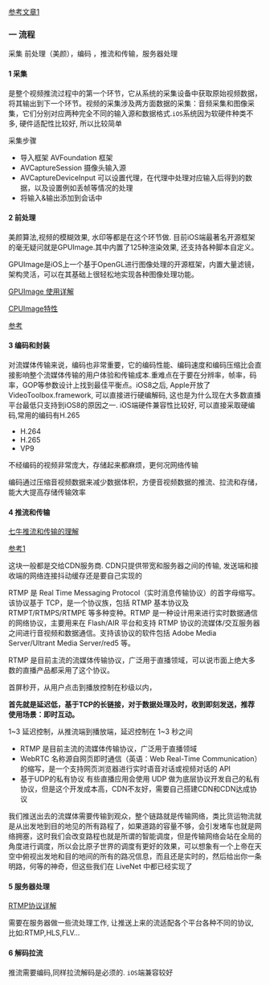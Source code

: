 

[参考文章1](https://www.jianshu.com/p/ddb948d8c247?utm_content=note&utm_medium=seo_notes)

### 一 流程

采集 前处理（美颜），编码 ，推流和传输，服务器处理



#### 1 采集

是整个视频推流过程中的第一个环节，它从系统的采集设备中获取原始视频数据，将其输出到下一个环节。视频的采集涉及两方面数据的采集：音频采集和图像采集，它们分别对应两种完全不同的输入源和数据格式.`iOS`系统因为软硬件种类不多, 硬件适配性比较好, 所以比较简单

采集步骤

- 导入框架 AVFoundation 框架
- AVCaptureSession 摄像头输入源
- AVCaptureDeviceInput 可以设置代理，在代理中处理对应输入后得到的数据，以及设置例如丢帧等情况的处理
- 将输入&输出添加到会话中



#### 2 前处理

美颜算法,视频的模糊效果, 水印等都是在这个环节做. 目前iOS端最著名开源框架的毫无疑问就是GPUImage.其中内置了125种渲染效果, 还支持各种脚本自定义。



GPUImage是iOS上一个基于OpenGL进行图像处理的开源框架，内置大量滤镜，架构灵活，可以在其基础上很轻松地实现各种图像处理功能。



[GPUImage  使用详解](https://www.jianshu.com/c/1f71fb708595)

[CPUImage特性](https://www.cnblogs.com/Lanht/p/11988025.html)

[参考](http://www.360doc.com/content/18/0404/13/20918780_742797279.shtml)

#### 3 编码和封装

对流媒体传输来说，编码也非常重要，它的编码性能、编码速度和编码压缩比会直接影响整个流媒体传输的用户体验和传输成本.重难点在于要在分辨率，帧率，码率，GOP等参数设计上找到最佳平衡点。iOS8之后, Apple开放了VideoToolbox.framework, 可以直接进行硬编解码, 这也是为什么现在大多数直播平台最低只支持到iOS8的原因之一. iOS端硬件兼容性比较好, 可以直接采取硬编码,常用的编码有H.265



* H.264
* H.265 
* VP9





不经编码的视频非常庞大，存储起来都麻烦，更何况网络传输

 编码通过压缩音视频数据来减少数据体积，方便音视频数据的推流、拉流和存储，能大大提高存储传输效率

 

#### 

#### 4 推流和传输



[七牛推流和传输的理解](https://www.jianshu.com/p/a0c3d3f4e430)

[参考1](https://www.jianshu.com/p/e516a5b31480?utm_campaign=maleskine...&utm_content=note&utm_medium=seo_notes&utm_source=recommendation)

这块一般都是交给CDN服务商. CDN只提供带宽和服务器之间的传输, 发送端和接收端的网络连接抖动缓存还是要自己实现的

RTMP 是 Real Time Messaging Protocol（实时消息传输协议）的首字母缩写。该协议基于 TCP，是一个协议族，包括 RTMP 基本协议及 RTMPT/RTMPS/RTMPE 等多种变种。RTMP 是一种设计用来进行实时数据通信的网络协议，主要用来在 Flash/AIR 平台和支持 RTMP 协议的流媒体/交互服务器之间进行音视频和数据通信。支持该协议的软件包括 Adobe Media Server/Ultrant Media Server/red5 等。

RTMP 是目前主流的流媒体传输协议，广泛用于直播领域，可以说市面上绝大多数的直播产品都采用了这个协议。

首屏秒开，从用户点击到播放控制在秒级以内，

**首先就是延迟低，基于TCP的长链接，对于数据处理及时，收到即刻发送，推荐使用场景：即时互动。**

1~3 延迟控制，从推流端到播放端，延迟控制在 1~3 秒之间



- RTMP 是目前主流的流媒体传输协议，广泛用于直播领域
- WebRTC 名称源自网页即时通信（英语：Web Real-Time Communication）的缩写，是一个支持网页浏览器进行实时语音对话或视频对话的 API
- 基于UDP的私有协议  有些直播应用会使用 UDP 做为底层协议开发自己的私有协议，但是这个开发成本高，CDN不友好，需要自己搭建CDN和CDN达成协议



我们推送出去的流媒体需要传输到观众，整个链路就是传输网络，类比货运物流就是从出发地到目的地见的所有路程了，如果道路的容量不够，会引发堵车也就是网络拥塞，这时我们会改变路程也就是所谓的智能调度，但是传输网络会站在全局的角度进行调度，所以会比原子世界的调度有更好的效果，可以想象有一个上帝在天空中俯视出发地和目的地间的所有的路况信息，而且还是实时的，然后给出你一条明路，何等的神奇，但这些我们在 LiveNet 中都已经实现了

 

####  5 服务器处理

[RTMP协议详解](https://www.hangge.com/blog/cache/detail_1325.html)

需要在服务器做一些流处理工作, 让推送上来的流适配各个平台各种不同的协议, 比如:RTMP,HLS,FLV...



#### 6 解码拉流

推流需要编码,同样拉流解码是必须的. `iOS`端兼容较好